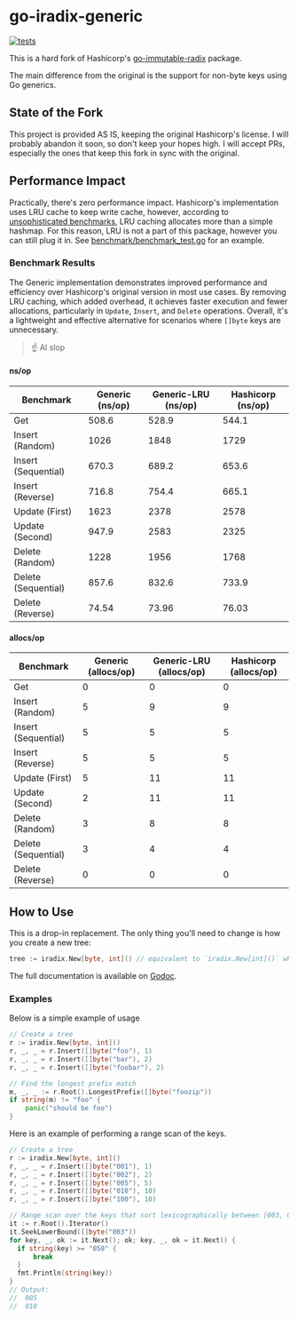 # go-iradix-generic

[![tests](https://github.com/AnatolyRugalev/go-iradix-generic/actions/workflows/mian.yaml/badge.svg)](https://github.com/AnatolyRugalev/go-iradix-generic/actions/workflows/mian.yaml)

This is a hard fork of Hashicorp's [go-immutable-radix](https://github.com/hashicorp/go-immutable-radix) package.

The main difference from the original is the support for non-byte keys using Go generics.

## State of the Fork

This project is provided AS IS, keeping the original Hashicorp's license. I will probably abandon it soon, so don't keep your hopes high.
I will accept PRs, especially the ones that keep this fork in sync with the original.

## Performance Impact

Practically, there's zero performance impact. Hashicorp's implementation uses LRU cache to keep write cache, however, according
to [unsophisticated benchmarks](benchmark/benchmark_test.go), LRU caching allocates more than a simple hashmap. For this reason,
LRU is not a part of this package, however you can still plug it in. See [benchmark/benchmark_test.go](benchmark/benchmark_test.go) for an example.

### Benchmark Results

The Generic implementation demonstrates improved performance and efficiency over Hashicorp's original version in most use cases.
By removing LRU caching, which added overhead, it achieves faster execution and fewer allocations, particularly in `Update`,
`Insert`, and `Delete` operations. Overall, it's a lightweight and effective alternative for scenarios where `[]byte` keys are unnecessary.

> :point_up: AI slop

#### ns/op

| Benchmark           | Generic (ns/op) | Generic-LRU (ns/op) | Hashicorp (ns/op) |
|---------------------|-----------------|---------------------|-------------------|
| Get                 | 508.6           | 528.9               | 544.1             |
| Insert (Random)     | 1026            | 1848                | 1729              |
| Insert (Sequential) | 670.3           | 689.2               | 653.6             |
| Insert (Reverse)    | 716.8           | 754.4               | 665.1             |
| Update (First)      | 1623            | 2378                | 2578              |
| Update (Second)     | 947.9           | 2583                | 2325              |
| Delete (Random)     | 1228            | 1956                | 1768              |
| Delete (Sequential) | 857.6           | 832.6               | 733.9             |
| Delete (Reverse)    | 74.54           | 73.96               | 76.03             |

#### allocs/op

| Benchmark           | Generic (allocs/op) | Generic-LRU (allocs/op) | Hashicorp (allocs/op) |
|---------------------|---------------------|-------------------------|-----------------------|
| Get                 | 0                   | 0                       | 0                     |
| Insert (Random)     | 5                   | 9                       | 9                     |
| Insert (Sequential) | 5                   | 5                       | 5                     |
| Insert (Reverse)    | 5                   | 5                       | 5                     |
| Update (First)      | 5                   | 11                      | 11                    |
| Update (Second)     | 2                   | 11                      | 11                    |
| Delete (Random)     | 3                   | 8                       | 8                     |
| Delete (Sequential) | 3                   | 4                       | 4                     |
| Delete (Reverse)    | 0                   | 0                       | 0                     |

## How to Use

This is a drop-in replacement. The only thing you'll need to change is how you create a new tree:

```go
tree := iradix.New[byte, int]() // equivalent to `iradix.New[int]()` when using hashicorp's package
```

The full documentation is available on [Godoc](http://godoc.org/github.com/AnatolyRugalev/go-iradix-generic).

### Examples

Below is a simple example of usage

```go
// Create a tree
r := iradix.New[byte, int]()
r, _, _ = r.Insert([]byte("foo"), 1)
r, _, _ = r.Insert([]byte("bar"), 2)
r, _, _ = r.Insert([]byte("foobar"), 2)

// Find the longest prefix match
m, _, _ := r.Root().LongestPrefix([]byte("foozip"))
if string(m) != "foo" {
    panic("should be foo")
}
```

Here is an example of performing a range scan of the keys.

```go
// Create a tree
r := iradix.New[byte, int]()
r, _, _ = r.Insert([]byte("001"), 1)
r, _, _ = r.Insert([]byte("002"), 2)
r, _, _ = r.Insert([]byte("005"), 5)
r, _, _ = r.Insert([]byte("010"), 10)
r, _, _ = r.Insert([]byte("100"), 10)

// Range scan over the keys that sort lexicographically between [003, 050)
it := r.Root().Iterator()
it.SeekLowerBound([]byte("003"))
for key, _, ok := it.Next(); ok; key, _, ok = it.Next() {
  if string(key) >= "050" {
      break
  }
  fmt.Println(string(key))
}
// Output:
//  005
//  010
```
